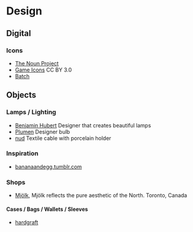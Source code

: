 # Design #

## Digital ##

### Icons ###

- [The Noun Project](http://thenounproject.com/)
- [Game Icons](http://game-icons.net/) CC BY 3.0
- [Batch](http://adamwhitcroft.com/batch/)

## Objects ##

### Lamps / Lighting ###

- [Benjamin Hubert](http://www.benjaminhubert.co.uk/) Designer that creates beautiful lamps
- [Plumen](http://eushop.plumen.com/) Designer bulb
- [nud](http://www.nudcollection.com) Textile cable with porcelain holder

### Inspiration ###

- [bananaandegg.tumblr.com](http://bananaandegg.tumblr.com/)

### Shops ###

- [Mjölk](http://mjolk.ca/), Mjölk reflects the pure aesthetic of the North. Toronto, Canada

#### Cases / Bags / Wallets / Sleeves ####

- [hardgraft](http://www.hardgraft.com/collections/fullrange)
